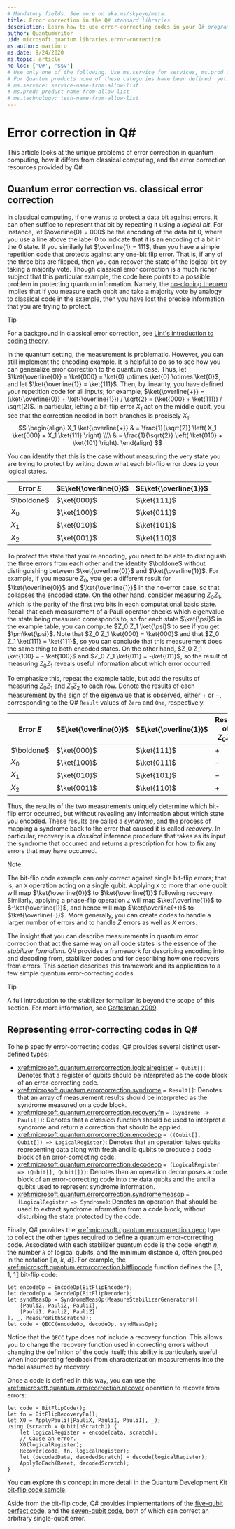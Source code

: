 ```yaml
---
# Mandatory fields. See more on aka.ms/skyeye/meta.
title: Error correction in the Q# standard libraries
description: Learn how to use error-correcting codes in your Q# programs while protecting the state of the qubits.  
author: QuantumWriter
uid: microsoft.quantum.libraries.error-correction
ms.author: martinro
ms.date: 9/24/2020
ms.topic: article
no-loc: ['Q#', '$$v']
# Use only one of the following. Use ms.service for services, ms.prod for on-prem. Remove the # before the relevant field.
# For Quantum products none of these categories have been defined  yet.
# ms.service: service-name-from-allow-list
# ms.prod: product-name-from-allow-list
# ms.technology: tech-name-from-allow-list
---
```


# Error correction in Q#

This article looks at the unique problems of error correction in quantum computing, how it differs from classical computing, and the error correction resources provided by Q#. 

## Quantum error correction vs. classical error correction

In classical computing, if one wants to protect a data bit against errors, it can often suffice to represent that bit by repeating it using a *logical bit*.
For instance, let $\overline{0} = 000$ be the encoding of the data bit 0, where you use a line above the label 0 to indicate that it is an encoding of a bit in the 0 state.
If you similarly let $\overline{1} = 111$, then you have a simple repetition code that protects against any one-bit flip error.
That is, if any of the three bits are flipped, then you can recover the state of the logical bit by taking a majority vote.
Though classical error correction is a much richer subject that this particular example, the code here points to a possible problem in protecting quantum information.
Namely, the [no-cloning theorem](xref:microsoft.quantum.concepts.pauli#the-no-cloning-theorem) implies that if you measure each qubit and take a majority vote by analogy to classical code in the example, then you have lost the precise information that you are trying to protect.

> [!TIP]
> For a background in classical error correction, see [Lint's introduction to coding theory](https://www.springer.com/us/book/9783540641339).

In the quantum setting, the measurement is problematic. However, you can still implement the encoding example.
It is helpful to do so to see how you can generalize error correction to the quantum case.
Thus, let $\ket{\overline{0}} = \ket{000} = \ket{0} \otimes \ket{0} \otimes \ket{0}$, and let $\ket{\overline{1}} = \ket{111}$.
Then, by linearity, you have defined your repetition code for all inputs; for example, $\ket{\overline{+}} = (\ket{\overline{0}} + \ket{\overline{1}}) / \sqrt{2} = (\ket{000} + \ket{111}) / \sqrt{2}$.
In particular, letting a bit-flip error $X_1$ act on the middle qubit, you see that the correction needed in both branches is precisely $X_1$:
$$
\begin{align}
    X_1 \ket{\overline{+}} & = \frac{1}{\sqrt{2}} \left(
        X_1 \ket{000} + X_1 \ket{111}
    \right) \\\\
    & = \frac{1}{\sqrt{2}} \left(
        \ket{010} + \ket{101}
    \right).
\end{align}
$$

You can identify that this is the case without measuring the very state you are trying to protect by writing down what each bit-flip error does to your logical states.

| Error $E$ | $E\ket{\overline{0}}$ | $E\ket{\overline{1}}$ |
| --- | --- | --- |
| $\boldone$ | $\ket{000}$ | $\ket{111}$ |
| $X_0$ | $\ket{100}$ | $\ket{011}$ |
| $X_1$ | $\ket{010}$ | $\ket{101}$ |
| $X_2$ | $\ket{001}$ | $\ket{110}$ |

To protect the state that you're encoding, you need to be able to distinguish the three errors from each other and the identity $\boldone$ without distinguishing between $\ket{\overline{0}}$ and $\ket{\overline{1}}$.
For example, if you measure $Z_0$, you get a different result for $\ket{\overline{0}}$ and $\ket{\overline{1}}$ in the no-error case, so that collapses the encoded state.
On the other hand, consider measuring $Z_0 Z_1$, which is the parity of the first two bits in each computational basis state.
Recall that each measurement of a Pauli operator checks which eigenvalue the state being measured corresponds to, so for each state $\ket{\psi}$ in the example table, you can compute $Z_0 Z_1 \ket{\psi}$ to see if you get $\pm\ket{\psi}$.
Note that $Z_0 Z_1 \ket{000} = \ket{000}$ and that $Z_0 Z_1 \ket{111} = \ket{111}$, so you can conclude that this measurement does the same thing to both encoded states.
On the other hand, $Z_0 Z_1 \ket{100} = - \ket{100}$ and $Z_0 Z_1 \ket{011} = -\ket{011}$, so the result of measuring $Z_0 Z_1$ reveals useful information about which error occurred.

To emphasize this, repeat the example table, but add the results of measuring $Z_0 Z_1$ and $Z_1 Z_2$ to each row.
Denote the results of each measurement by the sign of the eigenvalue that is observed, either $+$ or $-$, corresponding to the Q# `Result` values of `Zero` and `One`, respectively.

| Error $E$ | $E\ket{\overline{0}}$ | $E\ket{\overline{1}}$ | Result of $Z_0 Z_1$ | Result of $Z_1 Z_2$ |
| --- | --- | --- | --- | --- |
| $\boldone$ | $\ket{000}$ | $\ket{111}$ | $+$ | $+$ |
| $X_0$ | $\ket{100}$ | $\ket{011}$ | $-$ | $+$ |
| $X_1$ | $\ket{010}$ | $\ket{101}$ | $-$ | $-$ |
| $X_2$ | $\ket{001}$ | $\ket{110}$ | $+$ | $-$ |

Thus, the results of the two measurements uniquely determine which bit-flip error occurred, but without revealing any information about which state you encoded.
These results are called a *syndrome*, and the process of mapping a syndrome back to the error that caused it is called *recovery*.
In particular, recovery is a *classical* inference procedure that takes as its input the syndrome that occurred and returns a prescription for how to fix any errors that may have occurred.

> [!NOTE]
> The bit-flip code example can only correct against single bit-flip errors; that is, an `X` operation acting on a single qubit.
> Applying `X` to more than one qubit will map $\ket{\overline{0}}$ to $\ket{\overline{1}}$ following recovery.
> Similarly, applying a phase-flip operation `Z` will map $\ket{\overline{1}}$ to $-\ket{\overline{1}}$, and hence will map $\ket{\overline{+}}$ to $\ket{\overline{-}}$.
> More generally, you can create codes to handle a larger number of errors and to handle $Z$ errors as well as $X$ errors.

The insight that you can describe measurements in quantum error correction that act the same way on all code states is the essence of the *stabilizer formalism*.
Q# provides a framework for describing encoding into, and decoding from, stabilizer codes and for describing how one recovers from errors.
This section describes this framework and its application to a few simple quantum error-correcting codes.

> [!TIP]
> A full introduction to the stabilizer formalism is beyond the scope of this section.
> For more information, see [Gottesman 2009](https://arxiv.org/abs/0904.2557).

## Representing error-correcting codes in Q# ##

To help specify error-correcting codes, Q# provides several distinct user-defined types:

- <xref:microsoft.quantum.errorcorrection.logicalregister> `= Qubit[]`: Denotes that a register of qubits should be interpreted as the code block of an error-correcting code.
- <xref:microsoft.quantum.errorcorrection.syndrome> `= Result[]`: Denotes that an array of measurement results should be interpreted as the syndrome measured on a code block.
- <xref:microsoft.quantum.errorcorrection.recoveryfn> `= (Syndrome -> Pauli[])`: Denotes that a *classical* function should be used to interpret a syndrome and return a correction that should be applied.
- <xref:microsoft.quantum.errorcorrection.encodeop> `= ((Qubit[], Qubit[]) => LogicalRegister)`: Denotes that an operation takes qubits representing data along with fresh ancilla qubits to produce a code block of an error-correcting code.
- <xref:microsoft.quantum.errorcorrection.decodeop> `= (LogicalRegister => (Qubit[], Qubit[]))`: Denotes than an operation decomposes a code block of an error-correcting code into the data qubits and the ancilla qubits used to represent syndrome information.
- <xref:microsoft.quantum.errorcorrection.syndromemeasop> `= (LogicalRegister => Syndrome)`: Denotes an operation that should be used to extract syndrome information from a code block, without disturbing the state protected by the code.

Finally, Q# provides the <xref:microsoft.quantum.errorcorrection.qecc> type to collect the other types required to define a quantum error-correcting code. Associated with each stabilizer quantum code is the code length $n$, the number $k$ of logical qubits, and the minimum distance $d$, often grouped in the notation ⟦$n$, $k$, $d$⟧. For example, the <xref:microsoft.quantum.errorcorrection.bitflipcode> function defines the ⟦3, 1, 1⟧ bit-flip code:

```qsharp
let encodeOp = EncodeOp(BitFlipEncoder);
let decodeOp = DecodeOp(BitFlipDecoder);
let syndMeasOp = SyndromeMeasOp(MeasureStabilizerGenerators([
    [PauliZ, PauliZ, PauliI],
    [PauliI, PauliZ, PauliZ]
], _, MeasureWithScratch));
let code = QECC(encodeOp, decodeOp, syndMeasOp);
```

Notice that the `QECC` type does *not* include a recovery function.
This allows you to change the recovery function used in correcting errors without changing the definition of the code itself; this ability is particularly useful when incorporating feedback from characterization measurements into the model assumed by recovery.

Once a code is defined in this way, you can use the <xref:microsoft.quantum.errorcorrection.recover> operation to recover from errors:

```qsharp
let code = BitFlipCode();
let fn = BitFlipRecoveryFn();
let X0 = ApplyPauli([PauliX, PauliI, PauliI], _);
using (scratch = Qubit[nScratch]) {
    let logicalRegister = encode(data, scratch);
    // Cause an error.
    X0(logicalRegister);
    Recover(code, fn, logicalRegister);
    let (decodedData, decodedScratch) = decode(logicalRegister);
    ApplyToEach(Reset, decodedScratch);
}
```

You can explore this concept in more detail in the Quantum Development Kit [bit-flip code sample](https://github.com/microsoft/Quantum/tree/main/samples/error-correction/bit-flip-code).

Aside from the bit-flip code, Q# provides implementations of the [five-qubit perfect code](https://arxiv.org/abs/quant-ph/9602019), and the [seven-qubit code](https://arxiv.org/abs/quant-ph/9705052), both of which can correct an arbitrary single-qubit error.

